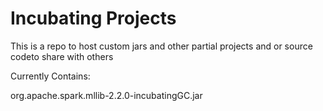# Incubating Projects

This is a repo to host custom jars and other partial projects and or source codeto share with others

Currently Contains:

org.apache.spark.mllib-2.2.0-incubatingGC.jar
